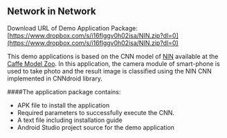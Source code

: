 ## Network in Network

Download URL of Demo Application Package: [https://www.dropbox.com/s/i16flggv0h02isa/NIN.zip?dl=0](https://www.dropbox.com/s/i16flggv0h02isa/NIN.zip?dl=0)

This demo applications is based on the CNN model of [NIN](http://arxiv.org/abs/1312.4400) available at the [Caffe Model Zoo](https://github.com/BVLC/caffe/wiki/Model-Zoo).
In this application, the camera module of smart-phone is used to take photo and the result image is classified using the NIN CNN implemented in CNNdroid library.

####The application package contains:
* APK file to install the application
* Required parameters to successfully execute the CNN.
* A text file including installation guide
* Android Studio project source for the demo application
